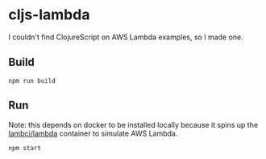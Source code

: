 # cljs-lambda

I couldn't find ClojureScript on AWS Lambda examples, so I made one.

## Build

`npm run build`

## Run

Note: this depends on docker to be installed locally because it spins up the
[lambci/lambda](https://github.com/lambci/docker-lambda) container to simulate AWS Lambda.

`npm start`

